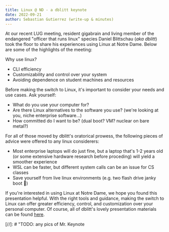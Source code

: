 ```yaml
---
title: Linux @ ND - a dblitt keynote
date: 2022-09-21
author: Sebastian Gutierrez (write-up & minutes)
---
```


At our recent LUG meeting, resident gigabrain and living member of the endangered "officer that runs linux" species Daniel Blittschau (*aka dblitt*) took the floor to share his experiences using Linux at Notre Dame.  Below are some of the highlights of the meeting: 

Why use linux? 
- CLI efficiency
- Customizability and control over your system
- Avoiding dependence on student machines and resources

Before making the switch to Linux, it's important to consider your needs and use cases. Ask yourself:
- What do you use your computer for?
- Are there Linux alternatives to the software you use? (we're looking at you, niche enterprise software...)
- How committed do I want to be? (dual boot? VM? nuclear on bare metal?)

For all of those moved by dblitt's oratorical prowess, the following pieces of advice were offered to any linux considerers:
- Most enterprise laptops will do just fine, but a laptop that's 1-2 years old (or some extensive hardware research before proceding) will yield a smoother experience
- WSL can be faster, but different system calls can be an issue for CS classes
- Save yourself from live linux environments (e.g. two flash drive janky boot 🤢)

If you're interested in using Linux at Notre Dame, we hope you found this presentation helpful.  With the right tools and guidance, making the switch to Linux can offer greater efficiency, control, and customization over your personal computer.  Of course, all of dblitt's lovely presentation materials can be found [here](https://docs.google.com/presentation/d/1L55bzNLTTFaSWc2EX3Ha3NVi5qTEd7mS-d0rcvz0n94/edit?usp=sharing).


[//]: # "TODO: any pics of Mr. Keynote

<img src="" alt="">